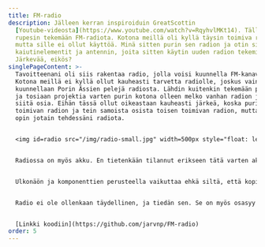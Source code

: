 ```yaml
---
title: FM-radio
description: Jälleen kerran inspiroiduin GreatScottin
  [Youtube-videosta](https://www.youtube.com/watch?v=RqyhvlMKt14). Tällä kertaa
  rupesin tekemään FM-radiota. Kotona meillä oli kyllä täysin toimiva radio,
  mutta sille ei ollut käyttöä. Minä sitten purin sen radion ja otin siitä
  kaiutinelementit ja antennin, joita sitten käytin uuden radion tekemiseen.
  Järkevää, eikös?
singlePageContent: >-
  Tavoitteenani oli siis rakentaa radio, jolla voisi kuunnella FM-kanavia.
  Kotona meillä ei kyllä ollut kauheasti tarvetta radiolle, joskus vain
  kuunnellaan Porin Ässien pelejä radiosta. Lähdin kuitenkin tekemään projektia,
  ja tosiaan projektia varten purin kotona olleen melko vanhan radion ja käytin
  siitä osia. Eihän tässä ollut oikeastaan kauheasti järkeä, koska purin
  toimivan radion ja tein samoista osista toisen toimivan radion, mutta ainakin
  opin jotain tehdessäni radiota.


  <img id=radio src="/img/radio-small.jpg" width=500px style="float: left;" alt="Itsetehty puinen radio">Tämä on taas sellainen projekti, että en tosiaan muista kaikkia yksityiskohtia siitä. Yritän kuitenkin muistella ja selvittää tietoja mahdollisimman tarkasti. Radiovastaanottimena käytin samaa moduulia kuin GreatScott videossaan, eli TEA5767-moduulia. Sitä ohjasin tutusti Atmega328p-mikrokontrollerilla I2C-protokollalla lähetetyin komennoin. Radiovastaanottimesta äänisignaali kulkee digitaalisen potentiometrin ja operaatiovahvistimen läpi vahvistimen kautta kaiuttimiin. Vahvistin oli Kiinasta tilattu, ja siinä on sisäänrakennettuna Bluetooth, joten radioni toimii myös Bluetooth-kaiuttimena. Ohjasin äänisignaalin muistaakseni vähän erikoisesti radiomoduulista operaatiovahvistimen kautta digitaaliseen potentiometriin ja siitä vielä uudestaan toisen operaatiovahvistimen kautta varsinaiseen vahvistimeen. Näin tein muistaakseni muutamasta eri syystä. Ensinnäkin halusin varmaan muuttaa äänen voimakkuutta siten, että äänenvoimakkuus olisi järkevä digitaalisen potentiometrin molemmissa ääripäissä. Siispä ensimmäisen operaatiovahvistimen kytkin siten, että vahvistusta voi säätää fyysisen potentiometrin avulla sopivaksi. Toinen operaatiovahvistin taitaa olla muistaakseni kytketty vain siten, että se on ns. "voltage follower", siispä se ei tee signaalille mitään. Todennäköisesti se on aika turha. Käytin sitä varmaankin sen takia, että en ollut varma, mikä on Kiina-vahvistimen sisääntuloimpedanssi. Jos digitaalisesta potentiometristä tulevan signaalin olisi suoraan kytkenyt Kiina-vahvistimeen, äänenvoimakkuus olisi ehkä muuttunut, jos vahvistimen sisääntuloimpedanssi ei olisi kovin korkea. Operaatiovahvistin taas voi toimia pienenä virtalähteenä, siis signaalin mukana voi kulkea hieman virtaa ilman, että äänenvoimakkuus muuttuu. En tiedä oliko tuossa selityksessä mitään järkeä, toivottavasti lukija ymmärsi. <img id=radio-inside src="/img/radio-inside-small.jpg" width=500px style="float: left;" alt="Radio sisältäpäin. Elektroniikka ja johtoja">


  Radiossa on myös akku. En tietenkään tilannut erikseen tätä varten akkua, vaan purin kotona lojuneen vanhan käyttämättömän läppärin ja otin siitä akut. Lisäksi tilasin Ebaystä akkujen hyvinvoinnista huolehtivan palikan. (Se siis estää akkuja ylilatautumista tai purkautumasta liian tyhjiksi ja siinä on myös oikosulkusuoja.)


  Ulkonäön ja komponenttien perusteella vaikuttaa ehkä siltä, että kopioin koko projektin suoraan Youtubesta. En kuitenkaan tehnyt näin. Esimerkiksi käyttämäni digitaalinen potentiometri (X9C104) on eri kuin videossa, ja opettelin käyttämään sitä netistä löytyneen "datasheetin" perusteella. Lisäksi koodi on jälleen kerran itse kirjoittamaani. Siitä minulla ei taaskaan ole kauheasti sanottavaa, koska en muista kauheasti sen toimintaperiaatteesta. Muistaakseni jonkin aikaa radion tekemisen jälkeen mietin, että koodi on varmaan aika huonoa, koska radiota käytettäessä hypitään koko ajan funktiosta toiseen ilman, että päästäisiin funktion loppuun tai palautettaisiin mitään. Tämä ei tosiaan ole kauhean hyvä ratkaisu. Näin jälkeenpäin mietittynä toteutin siis radion käyttöjärjestelmän hyvin huonosti.<img id=radio-inside2 src="/img/radio-inside2-small.jpg" width=400px style="float: right;" alt="Radion elektroniikkaa. X9C104, operaatiovahvistin, Atmega328p, TEA5767 ja muita komponentteja."> En kuitenkaan korjannut tätä ongelmaa koskaan, koska radio toimi. Toki, jos tästä aiheutuisi ongelmia tai jos radiota käyttäisi joku muu kuin minä, korjaisin ongelman. Nyt tätä tekstiä kirjoittaessa kyllä nolottaa julkaista tällaista, mutta en enää rupea korjaamaan koodia. Virheistä oppii.


  Radio ei ole ollenkaan täydellinen, ja tiedän sen. Se on myös osasyy sille, että radiota ei ole koskaan käytetty kovin paljoa. Ensinnäkin äänenlaatu ei tosiaan ole mikään ihmeellinen. Ihmeellistä ei kyllä voi olettaakaan, kun käyttää vanhasta radiosta ongittuja kaiuttimia ja laittaa ne koteloon miettimättä akustiikkaa ollenkaan. Lisäksi Kiinasssa tilatussa vahvistimessa on hyvin rasittava ominaisuus: Kun radion käynnistää, se piippaa. Ja piippaus on jostain syystä todella voimakas. Tekee melkein mieli laittaa kädet korville. Tämän takia ei oikein koskaan tee mieli edes laittaa radiota päälle.


  [Linkki koodiin](https://github.com/jarvnp/FM-radio)
order: 5
---
```

